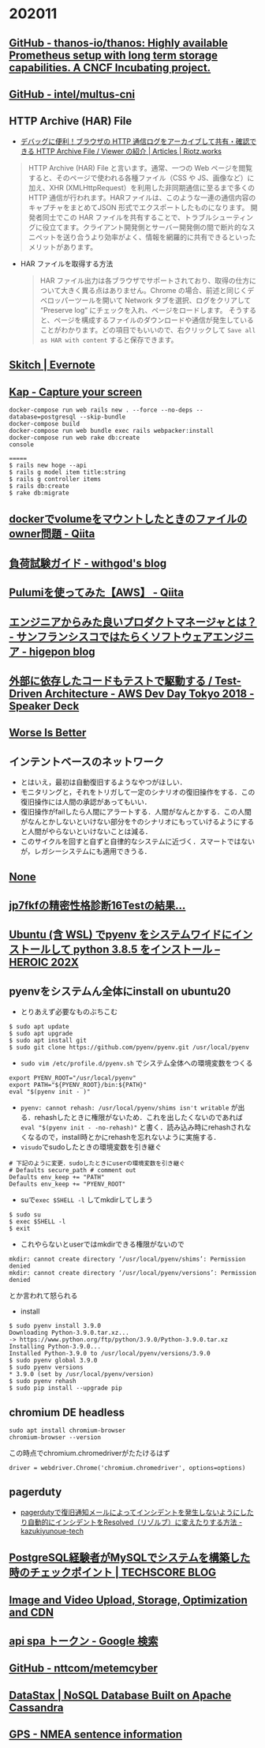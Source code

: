 # 202011

## [GitHub - thanos-io/thanos: Highly available Prometheus setup with long term storage capabilities. A CNCF Incubating project.](https://github.com/thanos-io/thanos)

## [GitHub - intel/multus-cni](https://github.com/intel/multus-cni)

## HTTP Archive (HAR) File
- [デバッグに便利！ブラウザの HTTP 通信ログをアーカイブして共有・確認できる HTTP Archive File / Viewer の紹介 | Articles | Riotz.works](https://riotz.works/articles/lopburny/2019/09/15/introduce-http-archive-file-and-viewer/)
> HTTP Archive (HAR) File と言います。通常、一つの Web ページを閲覧すると、そのページで使われる各種ファイル（CSS や JS、画像など）に加え、XHR (XMLHttpRequest）を利用した非同期通信に至るまで多くの HTTP 通信が行われます。HARファイルは、このような一連の通信内容のキャプチャをまとめてJSON 形式でエクスポートしたものになります。
> 開発者同士でこの HAR ファイルを共有することで、トラブルシューティングに役立てます。クライアント開発側とサーバー開発側の間で断片的なスニペットを送り合うより効率がよく、情報を網羅的に共有できるといったメリットがあります。

- HAR ファイルを取得する方法
  > HAR ファイル出力は各ブラウザでサポートされており、取得の仕方について大きく異る点はありません。Chrome の場合、前述と同じくデベロッパーツールを開いて Network タブを選択、ログをクリアして “Preserve log“ にチェックを入れ、ページをロードします。
  > そうすると、ページを構成するファイルのダウンロードや通信が発生していることがわかります。どの項目でもいいので、右クリックして `Save all as HAR with content` すると保存できます。

## [Skitch | Evernote](https://evernote.com/intl/jp/products/skitch)

## [Kap - Capture your screen](https://getkap.co/)

```
docker-compose run web rails new . --force --no-deps --database=postgresql --skip-bundle
docker-compose build
docker-compose run web bundle exec rails webpacker:install
docker-compose run web rake db:create
console

=====
$ rails new hoge --api
$ rails g model item title:string
$ rails g controller items
$ rails db:create
$ rake db:migrate
```

## [dockerでvolumeをマウントしたときのファイルのowner問題 - Qiita](https://qiita.com/yohm/items/047b2e68d008ebb0f001)

## [負荷試験ガイド - withgod's blog](https://withgod.hatenablog.com/entry/2020/11/09/131930#fn-3345c36e)

## [Pulumiを使ってみた【AWS】 - Qiita](https://qiita.com/KsntsTt/items/6fb71af2d265939184c3)

## [エンジニアからみた良いプロダクトマネージャとは？ - サンフランシスコではたらくソフトウェアエンジニア - higepon blog](https://higepon.hatenablog.com/entry/20150725/1437752889)

## [外部に依存したコードもテストで駆動する / Test-Driven Architecture - AWS Dev Day Tokyo 2018 - Speaker Deck](https://speakerdeck.com/twada/test-driven-architecture-aws-dev-day-tokyo-2018)

## [Worse Is Better](http://www.kt.rim.or.jp/~hisashim/gabriel/WorseIsBetter.ja.html)

## インテントベースのネットワーク
  - とはいえ，最初は自動復旧するようなやつがほしい．
  - モニタリングと，それをトリガして一定のシナリオの復旧操作をする．この復旧操作には人間の承認があってもいい．
  - 復旧操作がfailしたら人間にアラートする．人間がなんとかする．この人間がなんとかしないといけない部分を↑のシナリオにもっていけるようにすると人間がやらないといけないことは減る．
  - このサイクルを回すと自ずと自律的なシステムに近づく．スマートではないが，レガシーシステムにも適用できうる．

## [None](https://www.monotaro.com/p/5351/0958/)

## [jp7fkfの精密性格診断16Testの結果...](https://16test.uranaino.net/share/GqiRx2C0szqG9DrU5F3T)

## [Ubuntu (含 WSL) でpyenv をシステムワイドにインストールして python 3.8.5 をインストール – HEROIC 202X](https://home.hirosaki-u.ac.jp/heroic-2020/970/)

## pyenvをシステムん全体にinstall on ubuntu20
- とりあえず必要なものぶちこむ
```
$ sudo apt update
$ sudo apt upgrade
$ sudo apt install git
$ sudo git clone https://github.com/pyenv/pyenv.git /usr/local/pyenv
```
- `sudo vim /etc/profile.d/pyenv.sh` でシステム全体への環境変数をつくる
```
export PYENV_ROOT="/usr/local/pyenv"
export PATH="${PYENV_ROOT}/bin:${PATH}"
eval "$(pyenv init - )"
```
  - `pyenv: cannot rehash: /usr/local/pyenv/shims isn't writable`
    が出る．rehashしたときに権限がないため．これを出したくないのであれば `eval "$(pyenv init - -no-rehash)"` と書く．読み込み時にrehashされなくなるので，install時とかにrehashを忘れないように実施する．
- `visudo`でsudoしたときの環境変数を引き継ぐ
```
# 下記のように変更．sudoしたときにuserの環境変数を引き継ぐ
# Defaults secure_path # comment out
Defaults env_keep += "PATH"
Defaults env_keep += "PYENV_ROOT"
```
- suで`exec $SHELL -l` してmkdirしてしまう
```
$ sudo su
$ exec $SHELL -l
$ exit
```
  - これやらないとuserではmkdirできる権限がないので
  ```
  mkdir: cannot create directory ‘/usr/local/pyenv/shims’: Permission denied
  mkdir: cannot create directory ‘/usr/local/pyenv/versions’: Permission denied
  ```
  とか言われて怒られる
- install
```
$ sudo pyenv install 3.9.0
Downloading Python-3.9.0.tar.xz...
-> https://www.python.org/ftp/python/3.9.0/Python-3.9.0.tar.xz
Installing Python-3.9.0...
Installed Python-3.9.0 to /usr/local/pyenv/versions/3.9.0
$ sudo pyenv global 3.9.0
$ sudo pyenv versions
* 3.9.0 (set by /usr/local/pyenv/version)
$ sudo pyenv rehash
$ sudo pip install --upgrade pip
```

## chromium DE headless
```
sudo apt install chromium-browser
chromium-browser --version
```
この時点でchromium.chromedriverがたたけるはず
```
driver = webdriver.Chrome('chromium.chromedriver', options=options)
```

## pagerduty
- [pagerdutyで復旧通知メールによってインシデントを発生しないようにしたり自動的にインシデントをResolved（リゾルブ）に変えたりする方法 - kazukiyunoue-tech](http://kazukiyunoue-tech.hatenablog.com/entry/2016/01/15/180236)

## [PostgreSQL経験者がMySQLでシステムを構築した時のチェックポイント | TECHSCORE BLOG](https://www.techscore.com/blog/2014/12/01/checkpoint_of_mysql_for_pg_user/)

## [Image and Video Upload, Storage, Optimization and CDN](https://cloudinary.com/)

## [api spa トークン - Google 検索](https://www.google.com/search?q=api+spa+%E3%83%88%E3%83%BC%E3%82%AF%E3%83%B3&oq=api+spa+%E3%83%88%E3%83%BC%E3%82%AF%E3%83%B3&aqs=chrome..69i57j0i333l2.2030j0j9&sourceid=chrome&ie=UTF-8)

## [GitHub - nttcom/metemcyber](https://github.com/nttcom/metemcyber)

## [DataStax | NoSQL Database Built on Apache Cassandra](https://www.datastax.com/)

## [GPS - NMEA sentence information](http://aprs.gids.nl/nmea/)

